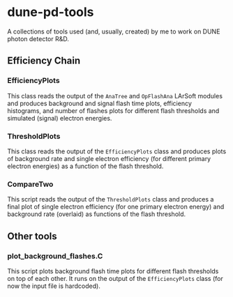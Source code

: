 # dune-pd-tools
A collections of tools used (and, usually, created) by me to work on DUNE photon detector R&amp;D.

## Efficiency Chain

### EfficiencyPlots
This class reads the output of the `AnaTree` and `OpFlashAna` LArSoft modules
and produces background and signal flash time plots, efficiency histograms, and number of flashes plots
for different flash thresholds and simulated (signal) electron energies.

### ThresholdPlots
This class reads the output of the `EfficiencyPlots` class and produces plots
of background rate and single electron efficiency (for different primary electron energies)
as a function of the flash threshold.

### CompareTwo
This script reads the output of the `ThresholdPlots` class
and produces a final plot of single electron efficiency (for one primary electron energy)
and background rate (overlaid) as functions of the flash threshold.

## Other tools

### plot\_background\_flashes.C
This script plots background flash time plots for different flash thresholds on top of each other.
It runs on the output of the `EfficiencyPlots` class (for now the input file is hardcoded).
